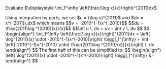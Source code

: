 Evaluate $\displaystyle \int_1^\infty \left(\frac{\log x}{x}\right)^{2011}dx$.

<div style='display: none'>
int u dv = uv - ind v du
</div>
Using integration by parts, we set $u = (\log x)^{2011}$  and $dv = x^{-2011}\,dx$ which means 
$$v = -2010^{-1}x^{-2010}$$
$$du = \frac{2011\log ^{2010}(x)}{x}$$
$$\int u \, dv =  uv - \int  v \, du $$
$$
\begin{align*}
\int_1^\infty \left(\frac{\log x}{x}\right)^{2011}dx = \left( \log^{2011}(x) \cdot -2010^{-1}x^{-2010}\right) \bigg|_1^{\infty} + \int \left(-2010^{-1}x^{-2010} \cdot \frac{2011\log ^{2010}(x)}{x}\right) \, dx 
\end{align*}
$$
The first half of this can be simplified to:
$$
\begin{align*}
\left( \log^{2011}(x) \cdot -2010^{-1}x^{-2010}\right) \bigg|_1^{\infty} &= 
\end{align*}
$$